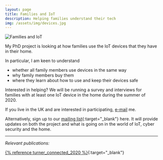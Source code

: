```yaml
---
layout: page
title: Families and IoT
description: Helping families understand their tech
img: /assets/img/devices.jpg
---
```


<div class="img_row">
    <img class="col three left" src="{{ site.baseurl }}/assets/img/devices.jpg" alt="Families and IoT" title="Families and IoT"/>
</div>

My PhD project is looking at how families use the IoT devices that they have in their home.

In particular, I am keen to understand

* whether all family members use devices in the same way
* why family members buy them
* where they learn about how to use and keep their devices safe

Interested in helping? We will be running a survey and interviews for families with at least one IoT device in the home during the summer of 2020.  

If you live in the UK and are interested in participating, [e-mail](mailto:slt41@kent.ac.uk) me.

Alternatively, sign up to our [mailing list](https://mailchi.mp/28b73f23d996/families-and-iot){:target="\_blank"} here. It will provide updates on both the project and what is going on in the world of IoT, cyber security and the home.

---

*Relevant publications:*

[{% reference turner_connected_2020 %}](https://discovery.ucl.ac.uk/id/eprint/10100395/){:target="\_blank"}
